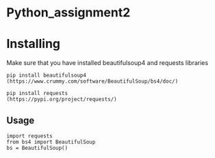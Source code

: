 # Python_assignment2

# Installing
Make sure that you have installed beautifulsoup4 and requests libraries
```
pip install beautifulsoup4
(https://www.crummy.com/software/BeautifulSoup/bs4/doc/)

pip install requests
(https://pypi.org/project/requests/)
```

## Usage
```
import requests  
from bs4 import BeautifulSoup 
bs = BeautifulSoup()
```

